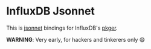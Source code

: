 # InfluxDB Jsonnet

This is [jsonnet](https://jsonnet.org/) bindings for InfluxDB's [pkger](https://v2.docs.influxdata.com/v2.0/reference/cli/influx/pkg/).

**WARNING**: Very early, for hackers and tinkerers only 😄
